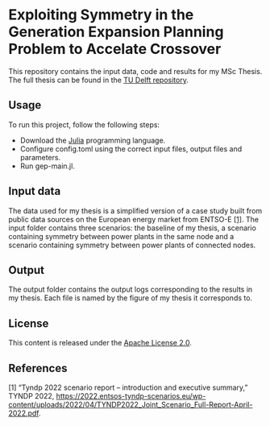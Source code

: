 # Exploiting Symmetry in the Generation Expansion Planning Problem to Accelate Crossover

This repository contains the input data, code and results for my MSc Thesis. The full thesis can be found in the [TU Delft repository](https://repository.tudelft.nl/islandora/object/uuid%3Ae698df15-05ac-4b74-84da-bbe30c29adba?collection=education).

## Usage

To run this project, follow the following steps:
- Download the [Julia](https://julialang.org/) programming language.
- Configure config.toml using the correct input files, output files and parameters.
- Run gep-main.jl.

## Input data

The data used for my thesis is a simplified version of a case study built from public data sources on the European energy market from ENTSO-E [[1]](#1). The input folder contains three scenarios: the baseline of my thesis, a scenario containing symmetry between power plants in the same node and a scenario containing symmetry between power plants of connected nodes.

## Output

The output folder contains the output logs corresponding to the results in my thesis. Each file is named by the figure of my thesis it corresponds to.

## License

This content is released under the [Apache License 2.0](https://www.apache.org/licenses/LICENSE-2.0).

## References

<a id="1">[1]</a> 
“Tyndp 2022 scenario report – introduction and executive summary,” TYNDP 2022, https://2022.entsos-tyndp-scenarios.eu/wp-content/uploads/2022/04/TYNDP2022_Joint_Scenario_Full-Report-April-2022.pdf.
